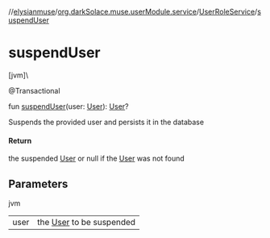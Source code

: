 //[elysianmuse](../../../index.md)/[org.darkSolace.muse.userModule.service](../index.md)/[UserRoleService](index.md)/[suspendUser](suspend-user.md)

# suspendUser

[jvm]\

@Transactional

fun [suspendUser](suspend-user.md)(user: [User](../../org.darkSolace.muse.userModule.model/-user/index.md)): [User](../../org.darkSolace.muse.userModule.model/-user/index.md)?

Suspends the provided user and persists it in the database

#### Return

the suspended [User](../../org.darkSolace.muse.userModule.model/-user/index.md) or null if the [User](../../org.darkSolace.muse.userModule.model/-user/index.md) was not found

## Parameters

jvm

| | |
|---|---|
| user | the [User](../../org.darkSolace.muse.userModule.model/-user/index.md) to be suspended |
